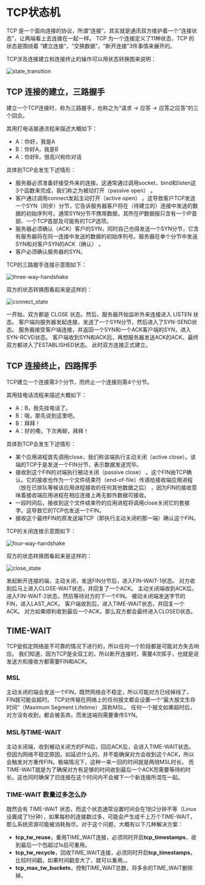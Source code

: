 # TCP状态机

TCP 是一个面向连接的协议，所谓“连接”，其实就是通讯双方维护着一个“连接状态”，让两端看上去连接在一起一样。
TCP 为一个连接定义了11种状态，TCP 的状态是围绕着 “建立连接”，“交换数据”，“断开连接”3件事情来展开的。

TCP涉及连接建立和连接终止的操作可以用状态转换图来说明：

![state_transition](images/state_transition.png)

## TCP 连接的建立，三路握手

建立一个TCP连接时，称为三路握手，也称之为“请求 -> 应答 -> 应答之应答”的三个回合。

其用打电话接通流程来描述大概如下：

- A：你好，我是A
- B：你好A，我是B
- A：你好B，很高兴和你对话

具体到TCP会发生下述情形：

- 服务器必须准备好接受外来的连接。这通常通过调用socket、bind和listen这3个函数来完成，我们称之为被动打开（passive open） 。
- 客户通过调用connect发起主动打开（active open） 。这导致客户TCP发送一个SYN（同步）分节，它告诉服务器客户将在（待建立的）连接中发送的数据的初始序列号。通常SYN分节不携带数据，其所在IP数据报只含有一个IP首部、一个TCP首部及可能有的TCP选项。
- 服务器必须确认（ACK）客户的SYN，同时自己也得发送一个SYN分节，它含有服务器将在同一连接中发送的数据的初始序列号。服务器在单个分节中发送SYN和对客户SYN的ACK（确认） 。
- 客户必须确认服务器的SYN。

TCP的三路握手连接示意图如下：

![three-way-handshake](images/three-way-handshake.png)

双方的状态转换图看起来是这样的：

![connect_state](images/connect_state.png)

一开始，双方都是 CLOSE 状态。然后，服务器开始监听外来连接进入 LISTEN 状态。
客户端向服务器发起连接，发送了一个SYN分节，然后进入了SYN-SEND状态。
服务器接受客户端连接，并返回一个SYN和一个ACK客户端的SYN，进入SYN-RCVD状态。
客户端收到SYN和ACK后，再想服务器发送ACK的ACK，最终双方都进入了ESTABLISHED状态。
此时双方连接正式建立。

## TCP 连接终止，四路挥手

TCP建立一个连接需3个分节，而终止一个连接则需4个分节。

其用挂电话流程来描述大概如下：

- A：B，我先挂电话了。
- B：哦，那先说到这里吧。
- B：拜拜！
- A：好的嘞，下次再聊，拜拜！

具体到TCP会发生下述情形：

- 某个应用进程首先调用close，我们称该端执行主动关闭（active close）。该端的TCP于是发送一个FIN分节，表示数据发送完毕。
- 接收到这个FIN的对端执行被动关闭（passive close） 。这个FIN由TCP确认。它的接收也作为一个文件结束符（end-of-file）传递给接收端应用进程（放在已排队等候该应用进程接收的任何其他数据之后） ，因为FIN的接收意味着接收端应用进程在相应连接上再无额外数据可接收。
- 一段时间后，接收到这个文件结束符的应用进程将调用close关闭它的套接字。这导致它的TCP也发送一个FIN。
- 接收这个最终FIN的原发送端TCP（即执行主动关闭的那一端）确认这个FIN。

TCP的关闭连接示意图如下：

![four-way-handshake](images/four-way-handshake.png)

双方的状态转换图看起来是这样的：

![close_state](images/close_state.png)

发起断开连接的端，主动关闭，发送FIN分节后，进入FIN-WAIT-1状态。
对方收到后马上进入CLOSE-WAIT状态，并回复了一个ACK。
主动关闭端收到ACK后，进入FIN-WAIT-2状态，然后等待对方的下一个FIN。
被动关闭端发送字节的FIN，进入LAST_ACK。
客户端收到后，进入TIME-WAIT状态，并回复一个ACK。
对方如果顺利收到最后一个ACK，那么双方都会最终进入CLOSED状态。

## TIME-WAIT

TCP是假定网络是不可靠的情况下进行的，所以任何一个阶段都是可能对方失去响应。
我们知道，因为TCP是全双工的，所以断开连接时，需要4次挥手，也就是说发送方和接收方都需要FIN和ACK。

### MSL

主动关闭的端会发送一个FIN，既然网络会不稳定，所以可能对方已经掉线了，FIN就可能会超时。
TCP对传输在网络上的任何报文都会设置一个“最大报文生存时间”（Maximum Segment Lifetime）,简称MSL。
任何一个报文如果超时后，对方没有收到，都会被丢弃。而发送端则需要重传SYN。

### MSL与TIME-WAIT

主动关闭端，收到被动关闭方的FIN后，回应ACK后，会进入TIME-WAIT状态。但因为网络不稳定原因，如延迟什么的，并不能确保对方会收到这个ACK，所以会触发对方重传FIN。极端情况下，这种一来一回的时间就是两倍MSL时长。
而TIME-WAIT就是为了确保对方有足够的时间收到最后一个ACK而需要等待的时长。这也同时确保了旧连接在这个时间内不会被下一个新连接所混在一起。

### TIME-WAIT 数量过多怎么办

既然会有 TIME-WAIT 状态，而这个状态通常设置时间会在1到2分钟不等（Linux设置成了1分钟），如果每秒的连接数过多，可能会产生成千上万个TIME-WAIT，那么系统资源可能被消耗殆尽。对于这个问题，大概有以下几种解决方案：

- **tcp_tw_reuse**，重用TIME_WAIT连接，必须同时开启**tcp_timestamps**，收到最后一个包超过1s后可重用。
- **tcp_tw_recycle**，回收TIME_WAIT连接，必须同时开启**tcp_timestamps**，比较时间戳，如果时间戳变大了，就可以重用。。
- **tcp_max_tw_buckets**，控制TIME_WAIT总数，将多余的TIME_WAIT删除掉。